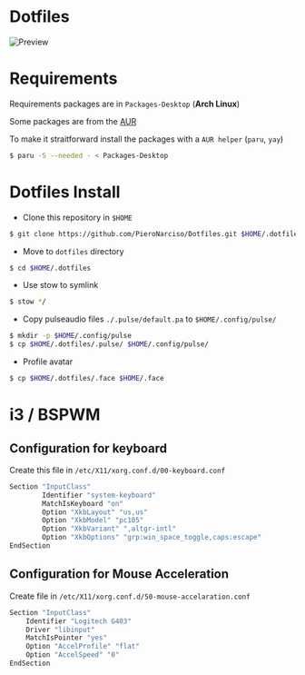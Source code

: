 # Dotfiles
![Preview](https://i.imgur.com/GUPLgzh.png)

# Requirements
Requirements packages are in `Packages-Desktop` (**Arch Linux**)

Some packages are from the [AUR](https://wiki.archlinux.org/index.php/Arch_User_Repository)

To make it straitforward install the packages with a `AUR helper` (`paru`, `yay`)
```bash
$ paru -S --needed - < Packages-Desktop
```

# Dotfiles Install


* Clone this repository in `$HOME`

```bash
$ git clone https://github.com/PieroNarciso/Dotfiles.git $HOME/.dotfiles
```
* Move to `dotfiles` directory

```bash
$ cd $HOME/.dotfiles
```
* Use stow to symlink

```bash
$ stow */
```

* Copy pulseaudio files `./.pulse/default.pa` to `$HOME/.config/pulse/`

```bash
$ mkdir -p $HOME/.config/pulse
$ cp $HOME/.dotfiles/.pulse/ $HOME/.config/pulse/
```

* Profile avatar

```bash
$ cp $HOME/.dotfiles/.face $HOME/.face
```

# i3 / BSPWM

## Configuration for keyboard

Create this file in `/etc/X11/xorg.conf.d/00-keyboard.conf`

```bash
Section "InputClass"
        Identifier "system-keyboard"
        MatchIsKeyboard "on"
        Option "XkbLayout" "us,us"
        Option "XkbModel" "pc105"
        Option "XkbVariant" ",altgr-intl"
        Option "XkbOptions" "grp:win_space_toggle,caps:escape"
EndSection
```
## Configuration for Mouse Acceleration

Create file in `/etc/X11/xorg.conf.d/50-mouse-accelaration.conf`

```bash
Section "InputClass"
	Identifier "Logitech G403"
	Driver "libinput"
	MatchIsPointer "yes"
	Option "AccelProfile" "flat"
	Option "AccelSpeed" "0"
EndSection
```

